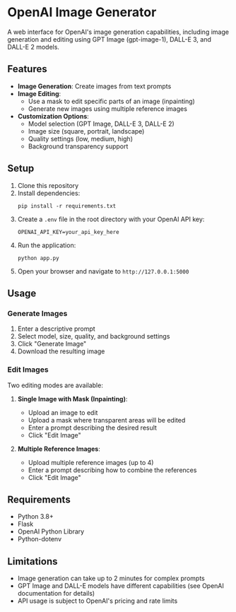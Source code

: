 # OpenAI Image Generator

A web interface for OpenAI's image generation capabilities, including image generation and editing using GPT Image (gpt-image-1), DALL-E 3, and DALL-E 2 models.

## Features

- **Image Generation**: Create images from text prompts
- **Image Editing**: 
  - Use a mask to edit specific parts of an image (inpainting)
  - Generate new images using multiple reference images
- **Customization Options**:
  - Model selection (GPT Image, DALL-E 3, DALL-E 2)
  - Image size (square, portrait, landscape)
  - Quality settings (low, medium, high)
  - Background transparency support

## Setup

1. Clone this repository
2. Install dependencies:
   ```
   pip install -r requirements.txt
   ```
3. Create a `.env` file in the root directory with your OpenAI API key:
   ```
   OPENAI_API_KEY=your_api_key_here
   ```
4. Run the application:
   ```
   python app.py
   ```
5. Open your browser and navigate to `http://127.0.0.1:5000`

## Usage

### Generate Images
1. Enter a descriptive prompt
2. Select model, size, quality, and background settings
3. Click "Generate Image"
4. Download the resulting image

### Edit Images
Two editing modes are available:

1. **Single Image with Mask (Inpainting)**:
   - Upload an image to edit
   - Upload a mask where transparent areas will be edited
   - Enter a prompt describing the desired result
   - Click "Edit Image"

2. **Multiple Reference Images**:
   - Upload multiple reference images (up to 4)
   - Enter a prompt describing how to combine the references
   - Click "Edit Image"

## Requirements

- Python 3.8+
- Flask
- OpenAI Python Library
- Python-dotenv

## Limitations

- Image generation can take up to 2 minutes for complex prompts
- GPT Image and DALL-E models have different capabilities (see OpenAI documentation for details)
- API usage is subject to OpenAI's pricing and rate limits